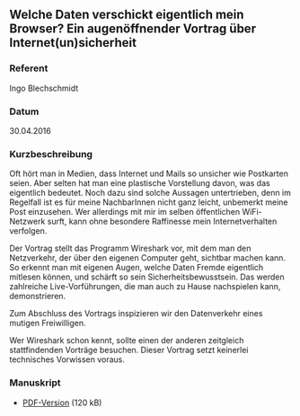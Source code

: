 ##  Welche Daten verschickt eigentlich mein Browser? Ein augenöffnender Vortrag über Internet(un)sicherheit

### Referent
Ingo Blechschmidt

### Datum
30.04.2016

### Kurzbeschreibung
Oft hört man in Medien, dass Internet und Mails so unsicher wie Postkarten
seien. Aber selten hat man eine plastische Vorstellung davon, was das
eigentlich bedeutet. Noch dazu sind solche Aussagen untertrieben, denn im
Regelfall ist es für meine NachbarInnen nicht ganz leicht, unbemerkt meine Post
einzusehen. Wer allerdings mit mir im selben öffentlichen WiFi-Netzwerk surft,
kann ohne besondere Raffinesse mein Internetverhalten verfolgen.

Der Vortrag stellt das Programm Wireshark vor, mit dem man den Netzverkehr, der
über den eigenen Computer geht, sichtbar machen kann. So erkennt man mit
eigenen Augen, welche Daten Fremde eigentlich mitlesen können, und schärft so
sein Sicherheitsbewusstsein. Das werden zahlreiche Live-Vorführungen, die man
auch zu Hause nachspielen kann, demonstrieren.

Zum Abschluss des Vortrags inspizieren wir den Datenverkehr eines mutigen
Freiwilligen.

Wer Wireshark schon kennt, sollte einen der anderen zeitgleich stattfindenden
Vorträge besuchen. Dieser Vortrag setzt keinerlei technisches Vorwissen voraus.

### Manuskript

* [PDF-Version](/download/lit_2016/blechschmidt-welche-daten-verschickt-eigentlich-mein-browser.pdf) (120 kB)
